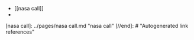 - [[nasa call]]
-

[//begin]: # "Autogenerated link references for markdown compatibility"
[nasa call]: ../pages/nasa call.md "nasa call"
[//end]: # "Autogenerated link references"